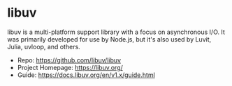 # libuv

libuv is a multi-platform support library with a focus on asynchronous I/O. It was primarily developed for use by Node.js, but it's also used by Luvit, Julia, uvloop, and others.

- Repo: <https://github.com/libuv/libuv>
- Project Homepage: <https://libuv.org/>
- Guide: <https://docs.libuv.org/en/v1.x/guide.html>
